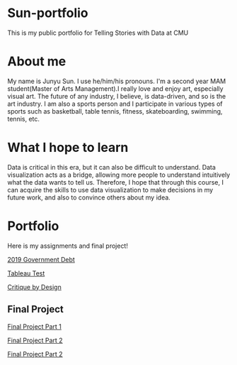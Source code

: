 # Sun-portfolio
This is my public portfolio for Telling Stories with Data at CMU

# About me
My name is Junyu Sun. I use he/him/his pronouns. I'm a second year MAM student(Master of Arts Management).I really love and enjoy art, especially visual art. The future of any industry, I believe, is data-driven, and so is the art industry. I am also a sports person and I participate in various types of sports such as basketball, table tennis, fitness, skateboarding, swimming, tennis, etc.

# What I hope to learn
Data is critical in this era, but it can also be difficult to understand. Data visualization acts as a bridge, allowing more people to understand intuitively what the data wants to tell us. Therefore, I hope that through this course, I can acquire the skills to use data visualization to make decisions in my future work, and also to convince others about my idea.

# Portfolio
Here is my assignments and final project!

[2019 Government Debt](/dataviz2.md)


[Tableau Test](/Tableau.md)


[Critique by Design](/Critique_by_Design.md)

## Final Project
[Final Project Part 1](/Final_project_part1.md)

[Final Project Part 2](/Final_project_part2.md)

[Final Project Part 2](/Final_project_part3.md)
